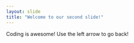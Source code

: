 ```yaml
---
layout: slide
title: "Welcome to our second slide!"
---
```

Coding is awesome!
Use the left arrow to go back!
